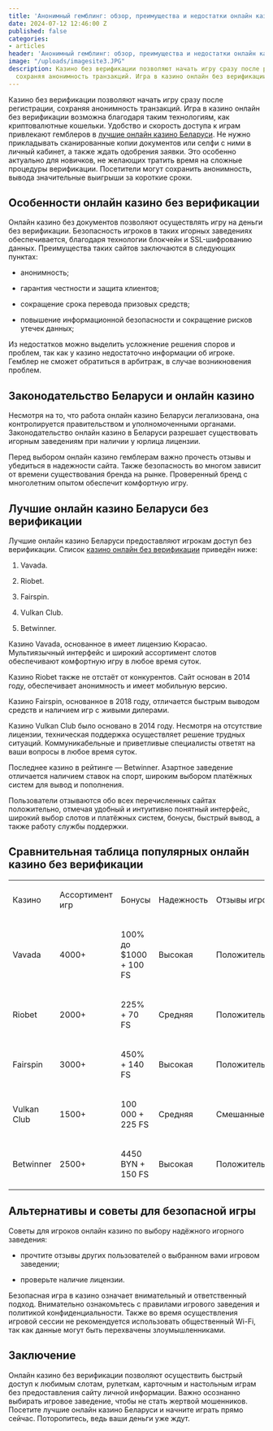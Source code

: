 ```yaml
---
title: 'Анонимный гемблинг: обзор, преимущества и недостатки онлайн казино без верификации'
date: 2024-07-12 12:46:00 Z
published: false
categories:
- articles
header: 'Анонимный гемблинг: обзор, преимущества и недостатки онлайн казино без верификации'
image: "/uploads/imagesite3.JPG"
description: Казино без верификации позволяют начать игру сразу после регистрации,
  сохраняя анонимность транзакций. Игра в казино онлайн без верификации возможна...
---
```


<p>Казино без верификации позволяют начать игру сразу после регистрации, сохраняя анонимность транзакций. Игра в казино онлайн без верификации возможна благодаря таким технологиям, как криптовалютные кошельки. Удобство и скорость доступа к играм привлекают гемблеров в <a href="https://casinozeus.net/ru/belarus">лучшие онлайн казино Беларуси</a>. Не нужно прикладывать сканированные копии документов или селфи с ними в личный кабинет, а также ждать одобрения заявки. Это особенно актуально для новичков, не желающих тратить время на сложные процедуры верификации. Посетители могут сохранить анонимность, вывода значительные выигрыши за короткие сроки.</p>
<h2 dir="ltr">Особенности онлайн казино без верификации</h2>
<p dir="ltr">Онлайн казино без документов позволяют осуществлять игру на деньги без верификации. Безопасность игроков в таких игорных заведениях обеспечивается, благодаря технологии блокчейн и SSL-шифрованию данных. Преимущества таких сайтов заключаются в следующих пунктах:</p>
<ul>
	<li aria-level="1" dir="ltr">
		<p dir="ltr" role="presentation">анонимность;</p>
	</li>
	<li aria-level="1" dir="ltr">
		<p dir="ltr" role="presentation">гарантия честности и защита клиентов;</p>
	</li>
	<li aria-level="1" dir="ltr">
		<p dir="ltr" role="presentation">сокращение срока перевода призовых средств;</p>
	</li>
	<li aria-level="1" dir="ltr">
		<p dir="ltr" role="presentation">повышение информационной безопасности и сокращение рисков утечек данных;</p>
	</li>
</ul>
<p dir="ltr">Из недостатков можно выделить усложнение решения споров и проблем, так как у казино недостаточно информации об игроке. Гемблер не сможет обратиться в арбитраж, в случае возникновения проблем.</p>
<div>
	<h2 dir="ltr">Законодательство Беларуси и онлайн казино</h2>
	<p dir="ltr">Несмотря на то, что работа онлайн казино Беларуси легализована, она контролируется правительством и уполномоченными органами. Законодательство онлайн казино в Беларуси разрешает существовать игорным заведениям при наличии у юрлица лицензии.</p>
	<p dir="ltr">Перед выбором онлайн казино гемблерам важно прочесть отзывы и убедиться в надежности сайта. Также безопасность во многом зависит от времени существования бренда на рынке. Проверенный бренд с многолетним опытом обеспечит комфортную игру.</p>
	<h2 dir="ltr">Лучшие онлайн казино Беларуси без верификации</h2>
	<p dir="ltr">Лучшие онлайн казино Беларуси предоставляют игрокам доступ без верификации. Список <a href="https://casinozeus.net/ru/no-verification-v-belarusi">казино онлайн без верификации</a> приведён ниже:</p>
	<ol>
		<li aria-level="1" dir="ltr">
			<p dir="ltr" role="presentation">Vavada.</p>
		</li>
		<li aria-level="1" dir="ltr">
			<p dir="ltr" role="presentation">Riobet.</p>
		</li>
		<li aria-level="1" dir="ltr">
			<p dir="ltr" role="presentation">Fairspin.</p>
		</li>
		<li aria-level="1" dir="ltr">
			<p dir="ltr" role="presentation">Vulkan Club.</p>
		</li>
		<li aria-level="1" dir="ltr">
			<p dir="ltr" role="presentation">Betwinner.</p>
		</li>
	</ol>
	<p dir="ltr">Казино Vavada, основанное в имеет лицензию Кюрасао. Мультиязычный интерфейс и широкий ассортимент слотов обеспечивают комфортную игру в любое время суток.</p>
	<p dir="ltr">Казино Riobet также не отстаёт от конкурентов. Сайт основан в 2014 году, обеспечивает анонимность и имеет мобильную версию.</p>
	<p dir="ltr">Казино Fairspin, основанное в 2018 году, отличается быстрым выводом средств и наличием игр с живыми дилерами.</p>
	<p dir="ltr">Казино Vulkan Club было основано в 2014 году. Несмотря на отсутствие лицензии, техническая поддержка осуществляет решение трудных ситуаций. Коммуникабельные и приветливые специалисты ответят на ваши вопросы в любое время суток.</p>
	<p dir="ltr">Последнее казино в рейтинге &mdash; Betwinner. Азартное заведение отличается наличием ставок на спорт, широким выбором платёжных систем для вывод и пополнения.</p>
	<p dir="ltr">Пользователи отзываются обо всех перечисленных сайтах положительно, отмечая удобный и интуитивно понятный интерфейс, широкий выбор слотов и платёжных систем, бонусы, быстрый вывод, а также работу службы поддержки.</p>
	<h2 dir="ltr">Сравнительная таблица популярных онлайн казино без верификации</h2>
	<div dir="ltr">
		<table>
			<colgroup>
				<col>
				<col>
				<col>
				<col>
				<col>
			</colgroup>
			<tbody>
				<tr>
					<td>
						<p dir="ltr">Казино</p>
					</td>
					<td>
						<p dir="ltr">Ассортимент игр</p>
					</td>
					<td>
						<p dir="ltr">Бонусы</p>
					</td>
					<td>
						<p dir="ltr">Надежность</p>
					</td>
					<td>
						<p dir="ltr">Отзывы игроков</p>
					</td>
				</tr>
				<tr>
					<td>
						<p dir="ltr">Vavada</p>
					</td>
					<td>
						<p dir="ltr">4000+</p>
					</td>
					<td>
						<p dir="ltr">100% до $1000 + 100 FS</p>
					</td>
					<td>
						<p dir="ltr">Высокая</p>
					</td>
					<td>
						<p dir="ltr">Положительные</p>
					</td>
				</tr>
				<tr>
					<td>
						<p dir="ltr">Riobet</p>
					</td>
					<td>
						<p dir="ltr">2000+</p>
					</td>
					<td>
						<p dir="ltr">225% + 70 FS</p>
					</td>
					<td>
						<p dir="ltr">Средняя</p>
					</td>
					<td>
						<p dir="ltr">Положительные</p>
					</td>
				</tr>
				<tr>
					<td>
						<p dir="ltr">Fairspin</p>
					</td>
					<td>
						<p dir="ltr">3000+</p>
					</td>
					<td>
						<p dir="ltr">450% + 140 FS</p>
					</td>
					<td>
						<p dir="ltr">Высокая</p>
					</td>
					<td>
						<p dir="ltr">Положительные</p>
					</td>
				</tr>
				<tr>
					<td>
						<p dir="ltr">Vulkan Club</p>
					</td>
					<td>
						<p dir="ltr">1500+</p>
					</td>
					<td>
						<p dir="ltr">100 000 + 225 FS</p>
					</td>
					<td>
						<p dir="ltr">Средняя</p>
					</td>
					<td>
						<p dir="ltr">Смешанные</p>
					</td>
				</tr>
				<tr>
					<td>
						<p dir="ltr">Betwinner</p>
					</td>
					<td>
						<p dir="ltr">2500+</p>
					</td>
					<td>
						<p dir="ltr">4450 BYN + 150 FS</p>
					</td>
					<td>
						<p dir="ltr">Высокая</p>
					</td>
					<td>
						<p dir="ltr">Положительные</p>
					</td>
				</tr>
			</tbody>
		</table>
	</div>
	<h2 dir="ltr">Альтернативы и советы для безопасной игры</h2>
	<p dir="ltr">Советы для игроков онлайн казино по выбору надёжного игорного заведения:</p>
	<ul>
		<li aria-level="1" dir="ltr">
			<p dir="ltr" role="presentation">прочтите отзывы других пользователей о выбранном вами игровом заведении;</p>
		</li>
		<li aria-level="1" dir="ltr">
			<p dir="ltr" role="presentation">проверьте наличие лицензии.</p>
		</li>
	</ul>
	<p dir="ltr">Безопасная игра в казино означает внимательный и ответственный подход. Внимательно ознакомьтесь с правилами игрового заведения и политикой конфиденциальности. Также во время осуществления игровой сессии не рекомендуется использовать общественный Wi-Fi, так как данные могут быть перехвачены злоумышленниками.</p>
	<h2 dir="ltr">Заключение</h2>
	Онлайн казино без верификации позволяют осуществить быстрый доступ к любимым слотам, рулеткам, карточным и настольным играм без предоставления сайту личной информации. Важно осознанно выбирать игровое заведение, чтобы не стать жертвой мошенников. Посетите лучшие онлайн казино Беларуси и начните играть прямо сейчас. Поторопитесь, ведь ваши деньги уже ждут.</div>
<p>&nbsp;</p>
